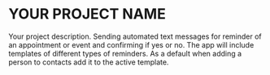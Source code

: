 # YOUR PROJECT NAME
Your project description.
Sending automated text messages for reminder of an appointment or event and confirming if yes or no.
The app will include templates of different types of reminders. 
As a default when adding a person to contacts add it to the active template. 